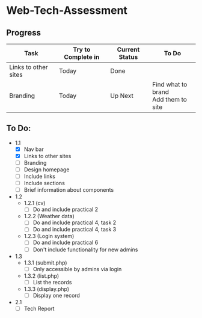 # Web-Tech-Assessment

## Progress
| Task | Try to Complete in | Current Status | To Do | 
|------------|---------------|----------------|------------------------------------|
| Links to other sites| Today | Done |  |
| Branding | Today | Up Next | Find what to brand<br>Add them to site |

## To Do:
- 1.1
    - [x] Nav bar
    - [x] Links to other sites
    - [ ] Branding
    - [ ] Design homepage
    - [ ] Include links
    - [ ] Include sections
    - [ ] Brief information about components
- 1.2
    - 1.2.1 (cv)
        - [ ] Do and include practical 2
    - 1.2.2 (Weather data)
        - [ ] Do and include practical 4, task 2
        - [ ] Do and include practical 4, task 3
    - 1.2.3 (Login system)
        - [ ] Do and include practical 6
        - [ ] Don't include functionality for new admins
- 1.3
    - 1.3.1 (submit.php)
        - [ ] Only accessible by admins via login
    - 1.3.2 (list.php)
        - [ ] List the records
    - 1.3.3 (display.php)
        - [ ] Display one record
- 2.1
    - [ ] Tech Report
